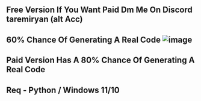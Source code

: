 Free Version If You Want Paid Dm Me On Discord taremiryan (alt Acc)
------------------------------------------------------------------
60% Chance Of Generating A Real Code
![image](https://github.com/M8Jays/Gen/assets/154239937/833fda8b-d8f8-4422-aae6-87e01e10c4cc)
------------------------------------------------------------------
Paid Version Has  A 80% Chance Of Generating A Real Code
------------------------------------------------------------------





Req - Python / Windows 11/10
------------------------------------------------------------------
